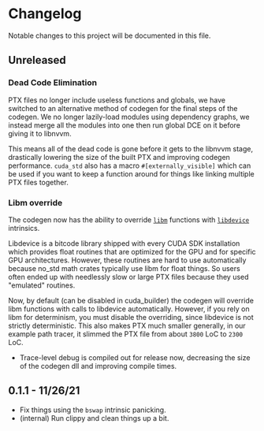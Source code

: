 # Changelog

Notable changes to this project will be documented in this file.

## Unreleased

### Dead Code Elimination 

PTX files no longer include useless functions and globals, we have switched to an alternative
method of codegen for the final steps of the codegen. We no longer lazily-load modules using dependency graphs, 
we instead merge all the modules into one then run global DCE on it before giving it to libnvvm.

This means all of the dead code is gone before it gets to the libnvvm stage, drastically lowering the size of 
the built PTX and improving codegen performance. `cuda_std` also has a macro `#[externally_visible]` which can
be used if you want to keep a function around for things like linking multiple PTX files together.

### Libm override

The codegen now has the ability to override [`libm`](https://docs.rs/libm/latest/libm/) functions with 
[`libdevice`](https://docs.nvidia.com/cuda/libdevice-users-guide/introduction.html#introduction) intrinsics.

Libdevice is a bitcode library shipped with every CUDA SDK installation which provides float routines that
are optimized for the GPU and for specific GPU architectures. However, these routines are hard to use automatically because
no_std math crates typically use libm for float things. So users often ended up with needlessly slow or large PTX files
because they used "emulated" routines.

Now, by default (can be disabled in cuda_builder) the codegen will override libm functions with calls to libdevice automatically.
However, if you rely on libm for determinism, you must disable the overriding, since libdevice is not strictly deterministic.
This also makes PTX much smaller generally, in our example path tracer, it slimmed the PTX file from about `3800` LoC to `2300` LoC.

- Trace-level debug is compiled out for release now, decreasing the size of the codegen dll and improving compile times.

## 0.1.1 - 11/26/21

- Fix things using the `bswap` intrinsic panicking.
- (internal) Run clippy and clean things up a bit.

